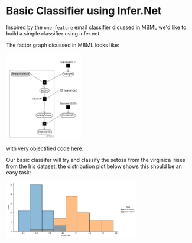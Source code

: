 # Basic Classifier using Infer.Net

Inspired by the `one-feature` email classifier dicussed in <a href='https://mbmlbook.com/EmailClassifier_A_model_for_classification.html'>MBML</a> we'd like to build a simple classifier using infer.net.

The factor graph dicussed in MBML looks like:

<img src='assets/email-classifier.jpg' width='40%'>

with very objectified code <a href='https://github.com/dotnet/mbmlbook/blob/master/src/4.%20Uncluttering%20Your%20Inbox/Models/OneFeatureModel.cs'>here</a>.


Our basic classifer will try and classify the setosa from the virginica irises from the Iris dataset, the distribution plot below shows this should be an easy task:

<img src='./notebooks/sepal-length-dist.jpg' width='70%'>